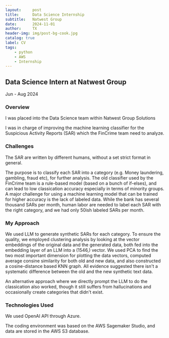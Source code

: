 ```yaml
---
layout:     post
title:      Data Science Internship
subtitle:   Natwest Group
date:       2024-11-01
author:     TX
header-img: img/post-bg-cook.jpg
catalog: true
label: CV
tags:
    - python
    - AWS
    - Internship
---
```

## Data Science Intern at Natwest Group
Jun - Aug 2024

### Overview

I was placed into the Data Science team within Natwest Group Solutions

I was in charge of improving the machine learning classifier for the Suspicious Activity Reports (SAR) which the FinCrime team need to analyze.

### Challenges

The SAR are written by different humans, without a set strict format in general. 

The purpose is to classify each SAR into a category (e.g. Money laundering, gambling, fraud etc), for further analysis. The old classifier used by the FinCrime team is a rule-based model (based on a bunch of if-elses), and can lead to low classication accuracy especially in terms of minority groups. A major challenge for using a machine learning model that can be trained for higher accuracy is the lack of labeled data. While the bank has several thousand SARs per month, human labor are needed to label each SAR with the right category, and we had only 50ish labeled SARs per month.

### My Approach
We used LLM to generate synthetic SARs for each category. To ensure the quality, we employed clustering analysis by looking at the vector embeddings of the original data and the generated data, both fed into the embedding layer of an LLM into a (1546,) vector. We used PCA to find the two most important dimension for plotting the data vectors, computed average consine similarity for both old and new data, and also constructed a cosine-distance based KNN graph. All evidence suggested there isn't a systematic difference between the old and the new synthetic text data.

An alternative approach where we directly prompt the LLM to do the classication also worked, though it still suffers from hallucinations and occasionally create categories that didn't exist.


### Technologies Used
We used OpenAI API through Azure. 

The coding environment was based on the AWS Sagemaker Studio, and data are stored in the AWS S3 database.

